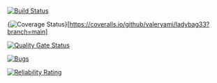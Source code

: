 [![Build Status](https://app.travis-ci.com/valeryami/ladybag33.svg?branch=main)](https://app.travis-ci.com/valeryami/ladybag33)

{<img src="https://coveralls.io/repos/github/valeryami/ladybag33/badge.svg?branch=main" alt="Coverage Status" />}[https://coveralls.io/github/valeryami/ladybag33?branch=main]


[![Quality Gate Status](https://sonarcloud.io/api/project_badges/measure?project=ladybag33&metric=alert_status)](https://sonarcloud.io/summary/new_code?id=ladybag33)

[![Bugs](https://sonarcloud.io/api/project_badges/measure?project=ladybag33&metric=bugs)](https://sonarcloud.io/summary/new_code?id=ladybag33)

[![Reliability Rating](https://sonarcloud.io/api/project_badges/measure?project=ladybag33&metric=reliability_rating)](https://sonarcloud.io/summary/new_code?id=ladybag33)
